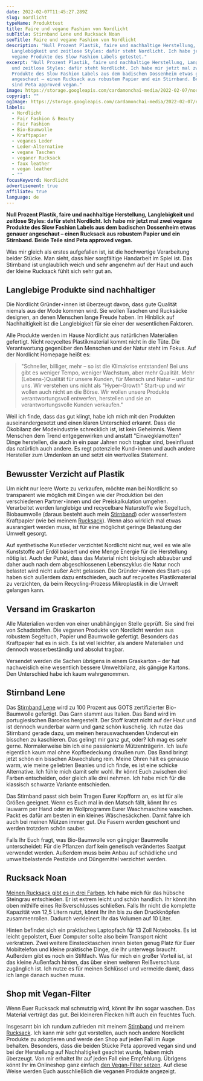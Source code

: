 ```yaml
---
date: 2022-02-07T11:45:27.289Z
slug: nordlicht
typeName: Produkttest
title: Faire und vegane Fashion von Nordlicht
subTitle: Stirnband Lene und Rucksack Noan
seoTitle: Faire und vegane Fashion von Nordlicht
description: "Null Prozent Plastik, faire und nachhaltige Herstellung,
  Langlebigkeit und zeitlose Styles: dafür steht Nordlicht. Ich habe jetzt zwei
  vegane Produkte des Slow Fashion Labels getestet."
excerpt: "Null Prozent Plastik, faire und nachhaltige Herstellung, Langlebigkeit
  und zeitlose Styles: dafür steht Nordlicht. Ich habe mir jetzt mal zwei vegane
  Produkte des Slow Fashion Labels aus dem badischen Dossenheim etwas genauer
  angeschaut – einen Rucksack aus robustem Papier und ein Stirnband. Beide Teile
  sind Peta approved vegan."
image: https://storage.googleapis.com/cardamonchai-media/2022-02-07/nordlicht-jpg-imagine-080808_6b6c6b_1024_768/640.webp
copyrigt: ""
ogImage: https://storage.googleapis.com/cardamonchai-media/2022-02-07/nordlicht-fb-png-imagine-080808_5d5f5d_1200_628/640.webp
labels:
  - Nordlicht
  - Fair Fashion & Beauty
  - Fair Fashion
  - Bio-Baumwolle
  - Kraftpapier
  - veganes Leder
  - Leder-Alternative
  - vegane Taschen
  - veganer Rucksack
  - faux leather
  - vegan leather
  - ""
focusKeyword: Nordlicht
advertisement: true
affiliate: true
language: de
---
```

**Null Prozent Plastik, faire und nachhaltige Herstellung, Langlebigkeit und zeitlose Styles: dafür steht Nordlicht. Ich habe mir jetzt mal zwei vegane Produkte des Slow Fashion Labels aus dem badischen Dossenheim etwas genauer angeschaut – einen Rucksack aus robustem Papier und ein Stirnband. Beide Teile sind Peta approved vegan.**

Was mir gleich als erstes aufgefallen ist, ist die hochwertige Verarbeitung beider Stücke. Man sieht, dass hier sorgfältige Handarbeit im Spiel ist. Das Stirnband ist unglaublich weich und sehr angenehm auf der Haut und auch der kleine Rucksack fühlt sich sehr gut an.

## Langlebige Produkte sind nachhaltiger

Die Nordlicht Gründer⋆innen ist überzeugt davon, dass gute Qualität niemals aus der Mode kommen wird. Sie wollen Taschen und Rucksäcke designen, an denen Menschen lange Freude haben. Im Hinblick auf Nachhaltigkeit ist die Langlebigkeit für sie einer der wesentlichen Faktoren.

Alle Produkte werden im Hause Nordlicht aus natürlichen Materialien gefertigt. Nicht recyceltes Plastikmaterial kommt nicht in die Tüte. Die Verantwortung gegenüber den Menschen und der Natur steht im Fokus. Auf der Nordlicht Homepage heißt es:

> "Schneller, billiger, mehr – so ist die Klimakrise entstanden! Bei uns gibt es weniger Tempo, weniger Wachstum, aber mehr Qualität. Mehr (Lebens-)Qualität für unsere Kunden, für Mensch und Natur – und für uns. Wir verstehen uns nicht als "Hyper-Growth" Start-up und wir wollen auch nicht an die Börse. Wir wollen unsere Produkte verantwortungsvoll entwerfen, herstellen und sie an verantwortungsvolle Kunden verkaufen."

Weil ich finde, dass das gut klingt, habe ich mich mit den Produkten auseinandergesetzt und einen klaren Unterschied erkannt. Dass die Ökobilanz der Modeindustrie schrecklich ist, ist kein Geheimnis. Wenn Menschen dem Trend entgegenwirken und anstatt "Einwegklamotten" Dinge herstellen, die auch in ein paar Jahren noch tragbar sind, beeinflusst das natürlich auch andere. Es regt potenzielle Kund⋆innen und auch andere Hersteller zum Umdenken an und setzt ein wertvolles Statement.

## Bewusster Verzicht auf Plastik

Um nicht nur leere Worte zu verkaufen, möchte man bei Nordlicht so transparent wie möglich mit Dingen wie der Produktion bei den verschiedenen Partner⋆innen und der Preiskalkulation umgehen. Verarbeitet werden langlebige und recycelbare Naturstoffe wie Segeltuch, Biobaumwolle (daraus besteht auch mein [Stirnband](https://tidd.ly/3Gvs72b)) oder wasserfestem Kraftpapier (wie bei meinem [Rucksack](https://tidd.ly/35UP3LT)). Wenn also wirklich mal etwas ausrangiert werden muss, ist für eine möglichst geringe Belastung der Umwelt gesorgt.

Auf synthetische Kunstleder verzichtet Nordlicht nicht nur, weil es wie alle Kunststoffe auf Erdöl basiert und eine Menge Energie für die Herstellung nötig ist. Auch der Punkt, dass das Material nicht biologisch abbaubar und daher auch nach dem abgeschlossenen Lebenszyklus die Natur noch belastet wird nicht außer Acht gelassen. Die Gründer⋆innen des Start-ups haben sich außerdem dazu entschieden, auch auf recyceltes Plastikmaterial zu verzichten, da beim Recycling-Prozess Mikroplastik in die Umwelt gelangen kann.

## Versand im Graskarton

Alle Materialien werden von einer unabhängigen Stelle geprüft. Sie sind frei von Schadstoffen. Die veganen Produkte von Nordlicht werden aus robustem Segeltuch, Papier und Baumwolle gefertigt. Besonders das Kraftpapier hat es in sich. Es ist viel leichter, als andere Materialien und dennoch wasserbeständig und absolut tragbar.

Versendet werden die Sachen übrigens in einem Graskarton – der hat nachweislich eine wesentlich bessere Umweltbilanz, als gängige Kartons. Den Unterschied habe ich kaum wahrgenommen.

## Stirnband Lene

Das [Stirnband Lene](https://tidd.ly/3Gvs72b) wird zu 100 Prozent aus GOTS zertifizierter Bio-Baumwolle gefertigt. Das Garn stammt aus Italien. Das Band wird im portugiesischen Barcelos hergestellt. Der Stoff kratzt nicht auf der Haut und ist dennoch wunderbar warm und ganz schön kuschelig. Ich nutze das Stirnband gerade dazu, um meinen herauswachsenden Undercut ein bisschen zu kaschieren. Das gelingt mir ganz gut, oder? Ich mag es sehr gerne. Normalerweise bin ich eine passionierte Mützenträgerin. Ich laufe eigentlich kaum mal ohne Kopfbedeckung draußen rum. Das Band bringt jetzt schön ein bisschen Abwechslung rein. Meine Ohren hält es genauso warm, wie meine geliebten Beanies und ich finde, es ist eine schicke Alternative. Ich fühle mich damit sehr wohl. Ihr könnt Euch zwischen drei Farben entscheiden, oder gleich alle drei nehmen. Ich habe mich für die klassisch schwarze Variante entschieden.

Das Stirnband passt sich beim Tragen Eurer Kopfform an, es ist für alle Größen geeignet. Wenn es Euch mal in den Matsch fällt, könnt Ihr es lauwarm per Hand oder im Wollprogramm Eurer Waschmaschine waschen. Packt es dafür am besten in ein kleines Wäschesäckchen. Damit fahre ich auch bei meinen Mützen immer gut. Die Fasern werden geschont und werden trotzdem schön sauber.

Falls Ihr Euch fragt, was Bio-Baumwolle von gängiger Baumwolle unterscheidet: Für die Pflanzen darf kein genetisch verändertes Saatgut verwendet werden. Außerdem muss beim Anbau auf schädliche und umweltbelastende Pestizide und Düngemittel verzichtet werden.

## Rucksack Noan

[Meinen Rucksack gibt es in drei Farben](https://tidd.ly/35UP3LT). Ich habe mich für das hübsche Steingrau entschieden. Er ist extrem leicht und schön handlich. Ihr könnt ihn oben mithilfe eines Reißverschlusses schließen. Falls Ihr nicht die komplette Kapazität von 12,5 Litern nutzt, könnt Ihr ihn bis zu den Druckknöpfen zusammenrollen. Dadurch verkleinert Ihr das Volumen auf 10 Liter.

Hinten befindet sich ein praktisches Laptopfach für 13 Zoll Notebooks. Es ist leicht gepolstert, Euer Computer sollte also beim Transport nicht verkratzen. Zwei weitere Einstecktaschen innen bieten genug Platz für Euer Mobiltelefon und kleine praktische Dinge, die Ihr unterwegs braucht. Außerdem gibt es noch ein Stiftfach. Was für mich ein großer Vorteil ist, ist das kleine Außenfach hinten, das über einen weiteren Reißverschluss zugänglich ist. Ich nutze es für meinen Schlüssel und vermeide damit, dass ich lange danach suchen muss.

## Shop mit Vegan-Filter

Wenn Euer Rucksack mal schmutzig wird, könnt Ihr ihn sogar waschen. Das Material verträgt das gut. Bei kleineren Flecken hilft auch ein feuchtes Tuch.

Insgesamt bin ich rundum zufrieden mit meinem [Stirnband](https://tidd.ly/3Gvs72b) und meinem [Rucksack](https://tidd.ly/35UP3LT). Ich kann mir sehr gut vorstellen, auch noch andere Nordlicht Produkte zu adoptieren und werde den Shop auf jeden Fall im Auge behalten. Besonders, dass die beiden Stücke Peta approved vegan sind und bei der Herstellung auf Nachhaltigkeit geachtet wurde, haben mich überzeugt. Von mir erhaltet Ihr auf jeden Fall eine Empfehlung. Übrigens könnt Ihr im Onlineshop ganz einfach [den Vegan-Filter setzen](https://tidd.ly/3ryUUyW). Auf diese Weise werden Euch ausschließlich die veganen Produkte angezeigt.

